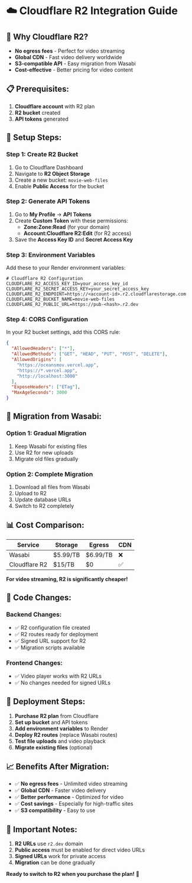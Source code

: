# ☁️ Cloudflare R2 Integration Guide

## 🎯 **Why Cloudflare R2?**
- **No egress fees** - Perfect for video streaming
- **Global CDN** - Fast video delivery worldwide
- **S3-compatible API** - Easy migration from Wasabi
- **Cost-effective** - Better pricing for video content

## 📋 **Prerequisites:**
1. **Cloudflare account** with R2 plan
2. **R2 bucket** created
3. **API tokens** generated

## 🔧 **Setup Steps:**

### **Step 1: Create R2 Bucket**
1. Go to Cloudflare Dashboard
2. Navigate to **R2 Object Storage**
3. Create a new bucket: `movie-web-files`
4. Enable **Public Access** for the bucket

### **Step 2: Generate API Tokens**
1. Go to **My Profile** → **API Tokens**
2. Create **Custom Token** with these permissions:
   - **Zone:Zone:Read** (for your domain)
   - **Account:Cloudflare R2:Edit** (for R2 access)
3. Save the **Access Key ID** and **Secret Access Key**

### **Step 3: Environment Variables**
Add these to your Render environment variables:

```env
# Cloudflare R2 Configuration
CLOUDFLARE_R2_ACCESS_KEY_ID=your_access_key_id
CLOUDFLARE_R2_SECRET_ACCESS_KEY=your_secret_access_key
CLOUDFLARE_R2_ENDPOINT=https://<account-id>.r2.cloudflarestorage.com
CLOUDFLARE_R2_BUCKET_NAME=movie-web-files
CLOUDFLARE_R2_PUBLIC_URL=https://pub-<hash>.r2.dev
```

### **Step 4: CORS Configuration**
In your R2 bucket settings, add this CORS rule:

```json
{
  "AllowedHeaders": ["*"],
  "AllowedMethods": ["GET", "HEAD", "PUT", "POST", "DELETE"],
  "AllowedOrigins": [
    "https://oceansmov.vercel.app",
    "https://*.vercel.app",
    "http://localhost:3000"
  ],
  "ExposeHeaders": ["ETag"],
  "MaxAgeSeconds": 3000
}
```

## 🚀 **Migration from Wasabi:**

### **Option 1: Gradual Migration**
1. Keep Wasabi for existing files
2. Use R2 for new uploads
3. Migrate old files gradually

### **Option 2: Complete Migration**
1. Download all files from Wasabi
2. Upload to R2
3. Update database URLs
4. Switch to R2 completely

## 📊 **Cost Comparison:**

| Service | Storage | Egress | CDN |
|---------|---------|--------|-----|
| Wasabi | $5.99/TB | $6.99/TB | ❌ |
| Cloudflare R2 | $15/TB | $0 | ✅ |

**For video streaming, R2 is significantly cheaper!**

## 🔄 **Code Changes:**

### **Backend Changes:**
- ✅ R2 configuration file created
- ✅ R2 routes ready for deployment
- ✅ Signed URL support for R2
- ✅ Migration scripts available

### **Frontend Changes:**
- ✅ Video player works with R2 URLs
- ✅ No changes needed for signed URLs

## 🎯 **Deployment Steps:**

1. **Purchase R2 plan** from Cloudflare
2. **Set up bucket** and API tokens
3. **Add environment variables** to Render
4. **Deploy R2 routes** (replace Wasabi routes)
5. **Test file uploads** and video playback
6. **Migrate existing files** (optional)

## 📈 **Benefits After Migration:**

- ✅ **No egress fees** - Unlimited video streaming
- ✅ **Global CDN** - Faster video delivery
- ✅ **Better performance** - Optimized for video
- ✅ **Cost savings** - Especially for high-traffic sites
- ✅ **S3 compatibility** - Easy to use

## 🚨 **Important Notes:**

1. **R2 URLs** use `r2.dev` domain
2. **Public access** must be enabled for direct video URLs
3. **Signed URLs** work for private access
4. **Migration** can be done gradually

**Ready to switch to R2 when you purchase the plan!** 🚀 
